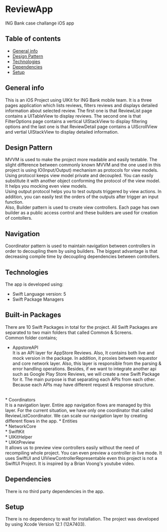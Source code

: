 # ReviewApp
 ING Bank case challange iOS app

## Table of contents
* [General info](#general-info)
* [Design Pattern](#design-pattern)
* [Technologies](#technologies)
* [Dependencies](#dependencies)
* [Setup](#setup)

## General info
This is an iOS Project using UIKit for ING Bank mobile team. It is a three pages application which lists reviews, filters reviews and displays detailed information about selected review. The first one is that ReviewList page contains a UITableView to display reviews. The second one is that FilterOptions page contains a vertical UIStackView to display filtering options and the last one is that ReviewDetail page contains a UIScrollView and vertial UIStackView to display detailed information.

## Design Pattern
MVVM is used to make the project more readable and easily testable. The slight difference between commonly known MVVM and the one used in this project is using IO(Input/Output) mechanism as protocols for view models.
<br />
Using protocol keeps view model private and decoupled. You can easily substitute it with another object conforming the protocol of the view model. It helps you mocking even view models.
<br />
Using output protocol helps you to test outputs triggered by view actions. In addition, you can easily test the orders of the outputs after trigger an input function.
<br />
Also, Builder pattern is used to create view controllers. Each page has own builder as a public access control and these builders are used for creation of contollers.

## Navigation
Coordinator pattern is used to maintain navigation between controllers in order to decoupling them by using builders. The biggest advantage is that decreasing compile time by decoupling dependencies between controllers. 
	
## Technologies
The app is developed using:
* Swift Language version: 5
* Swift Package Managers

## Built-in Packages
There are 10 Swift Packages in total for the project. All Swift Packages are separated to two main folders that called Common & Screens.
<br />
Common folder contains;
* AppstoreAPI <br />
It is an API layer for AppStore Reviews. Also, It contains both live and mock version in the package. In addition, it proxies between requestor and core network layer. Also, this layer is responsible from the parsing & error handling operations. Besides, if we want to integrate another api such as Google Play Store Reviews, we will create a new Swift Package for it. The main purpose is that separating each APIs from each other. Because each APIs may have different request & response structure.
<br />
* Coordinators <br />
It is a navigation layer. Entire app navigation flows are managed by this layer. For the current situation, we have only one coordinator that called ReviewListCoordinator. We can scale our navigation layer by creating different flows in the app.
* Entities <br />
* NetworkCore <br />
* SwiftKit <br />
* UIKitHelper <br />
* UIKitPreview <br />
It allows us to preview view controllers easily without the need of recompiling whole project. You can even preview a controller in live mode. 
It uses SwiftUI and UIViewControllerRepresentable even this project is not a SwiftUI Project. It is inspired by a Brian Voong's youtube video.

## Dependencies
There is no third party dependencies in the app.
	
## Setup
There is no dependency to wait for installation.
The project was developed by using Xcode Version 12.1 (12A7403).
